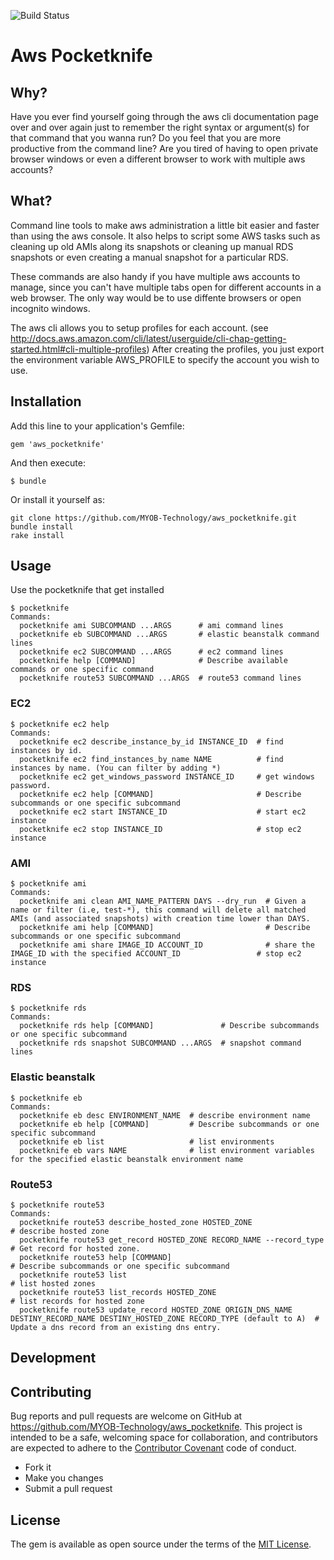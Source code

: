 ![Build Status](https://travis-ci.org/MYOB-Technology/aws_pocketknife.svg?branch=master)

# Aws Pocketknife

## Why?

Have you ever find yourself going through the aws cli documentation page over and over again just to remember the right syntax or argument(s) for that command that you wanna run? Do you feel that you are more productive from the command line? Are you tired of having to open private browser windows or even a different browser to work with multiple aws accounts?

## What?

Command line tools to make aws administration a little bit easier and faster than using the aws console. It also helps to script some AWS tasks such as cleaning up
old AMIs along its snapshots or cleaning up manual RDS snapshots or even creating a manual snapshot for a particular RDS.

These commands are also handy if you have multiple aws accounts to manage, since you can't have multiple tabs open for
different accounts in a web browser. The only way would be to use diffente browsers or open incognito windows.

The aws cli allows you to setup profiles for each account. (see http://docs.aws.amazon.com/cli/latest/userguide/cli-chap-getting-started.html#cli-multiple-profiles) 
After creating the profiles, you just export the environment variable AWS_PROFILE to specify the account you wish to use.

## Installation

Add this line to your application's Gemfile:

```
gem 'aws_pocketknife'
```

And then execute:

    $ bundle

Or install it yourself as:

```
git clone https://github.com/MYOB-Technology/aws_pocketknife.git
bundle install
rake install
```

## Usage

Use the pocketknife that get installed

```
$ pocketknife 
Commands:
  pocketknife ami SUBCOMMAND ...ARGS      # ami command lines
  pocketknife eb SUBCOMMAND ...ARGS       # elastic beanstalk command lines
  pocketknife ec2 SUBCOMMAND ...ARGS      # ec2 command lines
  pocketknife help [COMMAND]              # Describe available commands or one specific command
  pocketknife route53 SUBCOMMAND ...ARGS  # route53 command lines

```

### EC2

```
$ pocketknife ec2 help
Commands:
  pocketknife ec2 describe_instance_by_id INSTANCE_ID  # find instances by id.
  pocketknife ec2 find_instances_by_name NAME          # find instances by name. (You can filter by adding *) 
  pocketknife ec2 get_windows_password INSTANCE_ID     # get windows password.
  pocketknife ec2 help [COMMAND]                       # Describe subcommands or one specific subcommand
  pocketknife ec2 start INSTANCE_ID                    # start ec2 instance
  pocketknife ec2 stop INSTANCE_ID                     # stop ec2 instance

```

### AMI

```
$ pocketknife ami
Commands:
  pocketknife ami clean AMI_NAME_PATTERN DAYS --dry_run  # Given a name or filter (i.e, test-*), this command will delete all matched AMIs (and associated snapshots) with creation time lower than DAYS.
  pocketknife ami help [COMMAND]                         # Describe subcommands or one specific subcommand
  pocketknife ami share IMAGE_ID ACCOUNT_ID              # share the IMAGE_ID with the specified ACCOUNT_ID                 # stop ec2 instance

```

### RDS

```
$ pocketknife rds
Commands:
  pocketknife rds help [COMMAND]               # Describe subcommands or one specific subcommand
  pocketknife rds snapshot SUBCOMMAND ...ARGS  # snapshot command lines

```

### Elastic beanstalk

```
$ pocketknife eb
Commands:
  pocketknife eb desc ENVIRONMENT_NAME  # describe environment name
  pocketknife eb help [COMMAND]         # Describe subcommands or one specific subcommand
  pocketknife eb list                   # list environments
  pocketknife eb vars NAME              # list environment variables for the specified elastic beanstalk environment name
```

### Route53

```
$ pocketknife route53
Commands:
  pocketknife route53 describe_hosted_zone HOSTED_ZONE                                                                              # describe hosted zone
  pocketknife route53 get_record HOSTED_ZONE RECORD_NAME --record_type                                                              # Get record for hosted zone.
  pocketknife route53 help [COMMAND]                                                                                                # Describe subcommands or one specific subcommand
  pocketknife route53 list                                                                                                          # list hosted zones
  pocketknife route53 list_records HOSTED_ZONE                                                                                      # list records for hosted zone
  pocketknife route53 update_record HOSTED_ZONE ORIGIN_DNS_NAME DESTINY_RECORD_NAME DESTINY_HOSTED_ZONE RECORD_TYPE (default to A)  # Update a dns record from an existing dns entry.
```

## Development


## Contributing

Bug reports and pull requests are welcome on GitHub at https://github.com/MYOB-Technology/aws_pocketknife. This project is intended to be a safe, welcoming space for collaboration, and contributors are expected to adhere to the [Contributor Covenant](http://contributor-covenant.org) code of conduct.

   * Fork it
   * Make you changes
   * Submit a pull request

## License

The gem is available as open source under the terms of the [MIT License](http://opensource.org/licenses/MIT).

